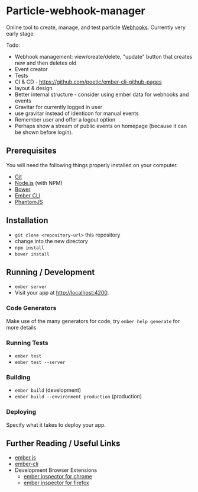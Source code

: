# Particle-webhook-manager

Online tool to create, manage, and test particle [Webhooks]. Currently very early stage.

Todo:

* Webhook management: view/create/delete, "update" button that creates new and then deletes old
* Event creator
* Tests
* CI & CD - https://github.com/poetic/ember-cli-github-pages
* layout & design
* Better internal structure - consider using ember data for webhooks and events
* Gravitar for currently logged in user 
* use gravitar instead of identicon for manual events
* Remember user and offer a logout option
* Perhaps show a stream of public events on homepage (because it can be shown before login).

## Prerequisites

You will need the following things properly installed on your computer.

* [Git](http://git-scm.com/)
* [Node.js](http://nodejs.org/) (with NPM)
* [Bower](http://bower.io/)
* [Ember CLI](http://ember-cli.com/)
* [PhantomJS](http://phantomjs.org/)

## Installation

* `git clone <repository-url>` this repository
* change into the new directory
* `npm install`
* `bower install`

## Running / Development

* `ember server`
* Visit your app at [http://localhost:4200](http://localhost:4200).

### Code Generators

Make use of the many generators for code, try `ember help generate` for more details

### Running Tests

* `ember test`
* `ember test --server`

### Building

* `ember build` (development)
* `ember build --environment production` (production)

### Deploying

Specify what it takes to deploy your app.

## Further Reading / Useful Links

* [ember.js](http://emberjs.com/)
* [ember-cli](http://ember-cli.com/)
* Development Browser Extensions
  * [ember inspector for chrome](https://chrome.google.com/webstore/detail/ember-inspector/bmdblncegkenkacieihfhpjfppoconhi)
  * [ember inspector for firefox](https://addons.mozilla.org/en-US/firefox/addon/ember-inspector/)


[Webhooks]: https://docs.particle.io/guide/tools-and-features/webhooks/
